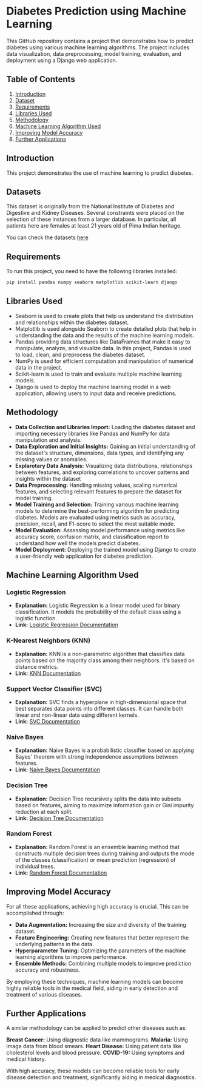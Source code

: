 # Diabetes Prediction using Machine Learning

This GitHub repository contains a project that demonstrates how to predict diabetes using various machine learning algorithms. The project includes data visualization, data preprocessing, model training, evaluation, and deployment using a Django web application.

## Table of Contents
1. [Introduction](#introduction)
2. [Dataset](#Dataset)
3. [Requirements](#requirements)
4. [Libraries Used](#libraries-used)
5. [Methodology](#methodology)
6. [Machine Learning Algorithm Used](#Machine-Learning-Algorithm-Used)
7. [Improving Model Accuracy](#improving-model-accuracy)
8. [Further Applications](#further-applications)


## Introduction
This project demonstrates the use of machine learning to predict diabetes.

## Datasets
This dataset is originally from the National Institute of Diabetes and Digestive and Kidney Diseases. Several constraints were placed on the selection of these instances from a larger database. In particular, all patients here are females at least 21 years old of Pima Indian heritage.

You can check the datasets [here]()

## Requirements
To run this project, you need to have the following libraries installed:

```sh
pip install pandas numpy seaborn matplotlib scikit-learn django
```

## Libraries Used

 - Seaborn is used to create plots that help us understand the distribution and relationships within the diabetes dataset.
 - Matplotlib is used alongside Seaborn to create detailed plots that help in understanding the data and the results of the machine learning models.
 - Pandas providing data structures like DataFrames that make it easy to manipulate, analyze, and visualize data. In this project, Pandas is used to load, clean, and preprocess the diabetes dataset.
 - NumPy is used for efficient computation and manipulation of numerical data in the project.
 - Scikit-learn is used to train and evaluate multiple machine learning models.
 - Django is used to deploy the machine learning model in a web application, allowing users to input data and receive predictions.

## Methodology

- **Data Collection and Libraries Import:**  Loading the diabetes dataset and importing necessary libraries like Pandas and NumPy for data manipulation and analysis.
- **Data Exploration and Initial Insights:** Gaining an initial understanding of the dataset's structure, dimensions, data types, and identifying any missing values or anomalies.
- **Explarotary Data Analysis:** Visualizing data distributions, relationships between features, and exploring correlations to uncover patterns and insights within the dataset
- **Data Preprocessing:**  Handling missing values, scaling numerical features, and selecting relevant features to prepare the dataset for model training.
- **Model Training and Selection:**  Training various machine learning models to determine the best-performing algorithm for predicting diabetes. Models are evaluated using metrics such as accuracy, precision, recall, and F1-score to select the most suitable mode.
- **Model Evaluation:** Assessing model performance using metrics like accuracy score, confusion matrix, and classification report to understand how well the models predict diabetes.
- **Model Deployment:** Deploying the trained model using Django to create a user-friendly web application for diabetes prediction.

## Machine Learning Algorithm Used
  ### Logistic Regression
  - **Explanation:** Logistic Regression is a linear model used for binary classification. It models the probability of the default class using a logistic function.
  - **Link:** [Logistic Regression Documentation](https://scikit-learn.org/stable/modules/generated/sklearn.linear_model.LogisticRegression.html)

  ### K-Nearest Neighbors (KNN)
  - **Explanation:** KNN is a non-parametric algorithm that classifies data points based on the majority class among their neighbors. It's based on distance metrics.
  - **Link:** [KNN Documentation](https://scikit-learn.org/stable/modules/generated/sklearn.neighbors.KNeighborsClassifier.html)

  ### Support Vector Classifier (SVC)
  - **Explanation:** SVC finds a hyperplane in high-dimensional space that best separates data points into different classes. It can handle both linear and non-linear data using different kernels.
  - **Link:** [SVC Documentation](https://scikit-learn.org/stable/modules/generated/sklearn.svm.SVC.html)

  ### Naive Bayes
  - **Explanation:** Naive Bayes is a probabilistic classifier based on applying Bayes' theorem with strong independence assumptions between features.
  - **Link:** [Naive Bayes Documentation](https://scikit-learn.org/stable/modules/naive_bayes.html)

  ### Decision Tree
  - **Explanation:** Decision Tree recursively splits the data into subsets based on features, aiming to maximize information gain or Gini impurity reduction at each split.
  - **Link:** [Decision Tree Documentation](https://scikit-learn.org/stable/modules/generated/sklearn.tree.DecisionTreeClassifier.html)

  ### Random Forest
  - **Explanation:** Random Forest is an ensemble learning method that constructs multiple decision trees during training and outputs the mode of the classes (classification) or mean prediction (regression) of individual trees.
  - **Link:** [Random Forest Documentation](https://scikit-learn.org/stable/modules/generated/sklearn.ensemble.RandomForestClassifier.html)

## Improving Model Accuracy
For all these applications, achieving high accuracy is crucial. This can be accomplished through:
- **Data Augmentation:** Increasing the size and diversity of the training dataset.
- **Feature Engineering:** Creating new features that better represent the underlying patterns in the data.
- **Hyperparameter Tuning:** Optimizing the parameters of the machine learning algorithms to improve performance.
- **Ensemble Methods:** Combining multiple models to improve prediction accuracy and robustness.

By employing these techniques, machine learning models can become highly reliable tools in the medical field, aiding in early detection and treatment of various diseases.

## Further Applications
A similar methodology can be applied to predict other diseases such as:

**Breast Cancer:** Using diagnostic data like mammograms.
**Malaria:** Using image data from blood smears.
**Heart Disease:** Using patient data like cholesterol levels and blood pressure.
**COVID-19:** Using symptoms and medical history.

With high accuracy, these models can become reliable tools for early disease detection and treatment, significantly aiding in medical diagnostics.
